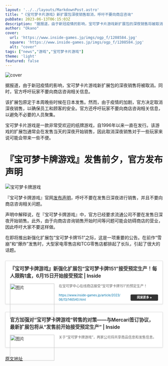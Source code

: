 ```yaml
---
layout: '../../layouts/MarkdownPost.astro'
title: "《宝可梦卡片游戏》新扩展包深夜销售取消，呼吁不要向商店咨询"
pubDate: 2023-06-13T06:15:03Z
description: "据报道，由于新冠疫情的影响，宝可梦卡片游戏新扩展包的深夜销售将被取消。同时，官方呼吁玩家不要向商店咨询相关信息。"
author: "Okano"
cover:
  url: 'https://www.inside-games.jp/imgs/ogp_f/1208584.jpg'
  square: 'https://www.inside-games.jp/imgs/ogp_f/1208584.jpg'
  alt: "cover"
tags: ["news","游戏","宝可梦卡片游戏"]
theme: 'light'
featured: false
---
```


![cover](https://www.inside-games.jp/imgs/ogp_f/1208584.jpg)

据报道，由于新冠疫情的影响，宝可梦卡片游戏新扩展包的深夜销售将被取消。同时，官方呼吁玩家不要向商店咨询相关信息。

该扩展包原定于本周晚些时候在日本发售。然而，由于疫情的加剧，官方决定取消深夜销售，以确保员工和顾客的安全。官方还呼吁玩家不要向商店咨询相关信息，以避免不必要的人员聚集。

宝可梦卡片游戏是一款非常受欢迎的纸牌游戏，自1996年以来一直在发行。该游戏的扩展包通常会在发售当天的深夜开始销售，因此取消深夜销售对于一些玩家来说可能会带来一些不便。

# 『宝可梦卡牌游戏』发售前夕，官方发布声明

![宝可梦卡牌游戏](https://www.inside-games.jp/imgs/zoom/1208585.jpg)

『宝可梦卡牌游戏』官网<a target="_blank" rel="noopener noreferrer nofollow" href="https://www.pokemon-card.com/info/004007.html">发布声明</a>，呼吁不要在发售日深夜进行销售，并且不要向商店咨询相关问题。

声明中解释说，在『宝可梦卡牌游戏』中，官方已经要求流通公司不要在发售日深夜开始销售。此外，由于向商店咨询销售开始时间等问题可能会妨碍商店的营业，因此呼吁大家不要这样做。

在即将推出新强化扩展包“宝可梦卡牌151”之际，这是一项重要的公告。在前作“雪崩”和“爆炸”发售时，大型家电零售店和TCG零售店都排起了长队，引起了很大的话题。

<div class="link-card" style="border:1px solid #ddd; box-shadow:0 1px 4px rgb(0, 0, 0, .1); padding:1em; margin:1.8em auto; background:#fff; display:-ms-grid; display:grid; line-height:1.6em;"><a href="https://www.inside-games.jp/article/2023/06/13/146540.html" target="_blank" style="text-decoration:none; font-weight:inherit; color:#333"><div class="link-card-title" style="padding-bottom:.8em; font-size:1.1em; font-weight:700;">『宝可梦卡牌游戏』新强化扩展包“宝可梦卡牌151”接受预定生产！每人限购1盒，6月15日开始接受预定 | Inside</div><div class="link-card-image" style="width:30%; min-width:120px; max-width:200px; padding-right:1em; float:left;"><img srcset="https://www.inside-games.jp/imgs/card_s/1208563.jpg 500w, https://www.inside-games.jp/imgs/card_l/1208563.jpg 1200w" src="https://www.inside-games.jp/imgs/card_l/1208563.jpg" style="display:block;margin:auto;" width="100%" height="auto" alt="图片"></div><div class="link-card-cap" style="font-size:.8em; color:#666; display:-webkit-box; -webkit-box-orient:vertical; -webkit-line-clamp:3; overflow: hidden; line-height:1.6em;">在宝可梦中心在线商店接受“宝可梦卡牌151”的预定生产！</div><div class="link-card-url" style="display:flex; justify-content:space-between; align-items:center; margin-top:1em;"><span class="link-card-urltxt" style="font-size:.7em; color:#0073aa; line-height:1.4em; word-break:break-all; padding-right: 30px;"> https://www.inside-games.jp/article/2023/06/13/146540.html</span><span class="link-card-btn" style="background-color:#333; color:#fff; padding:5px 20px; border-radius:3px; font-size:.7em; font-weight:bold; line-height:1em; white-space:nowrap;">阅读更多 »</span></div></a></div>

<div class="link-card" style="border:1px solid #ddd; box-shadow:0 1px 4px rgb(0, 0, 0, .1); padding:1em; margin:1.8em auto; background:#fff; display:-ms-grid; display:grid; line-height:1.6em;"><a href="https://www.inside-games.jp/article/2023/06/13/146539.html" target="_blank" style="text-decoration:none; font-weight:inherit; color:#333"><div class="link-card-title" style="padding-bottom:.8em; font-size:1.1em; font-weight:700;">官方加强对“宝可梦卡牌游戏”转售的对策——与Mercari签订协议，最新扩展包将从“发售前开始接受预定生产” | Inside</div><div class="link-card-image" style="width:30%; min-width:120px; max-width:200px; padding-right:1em; float:left;"><img srcset="https://www.inside-games.jp/imgs/card_s/1208561.png 500w, https://www.inside-games.jp/imgs/card_l/1208561.png 1200w" src="https://www.inside-games.jp/imgs/card_l/1208561.png" style="display:block;margin:auto;" width="100%" height="auto" alt="图片"></div><div class="link-card-cap" style="font-size:.8em; color:#666; display:-webkit-box; -webkit-box-orient:vertical; -webkit-line-clamp:3; overflow: hidden; line-height:1.6em;">关于“宝可梦卡牌游戏”，两家公司将共享商品信息和发售信息。</div></a></div>

  [原文地址](https://www.inside-games.jp/article/2023/06/13/146543.html)